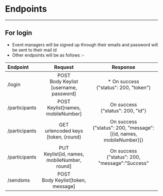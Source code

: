 # Endpoints
------------
## For login

* Event managers will be signed up through their emails and password will be sent to their mail id
* Other endpoints will be as follows :-

| Endpoint | Request | Response|
|:---------|:-------:|:-------:|
|/login|POST<br>Body Keylist [username, password]|* On success<br>{"status": 200, "token"}|
|/participants|POST Keylist[names, mobileNumber]|On success<br>{"status": 200, "id"}|
|/participants|GET<br> urlencoded keys [token, {round}|On success<br>{"status": 200, "message":[{id, names, mobileNumber}]}|
|/participants|PUT<br> Keylist[id, names, mobileNumber, round]|On success<br>{"status": 200, "message":"Success"|
|/sendsms|POST<br>Body Keylist[token, message]||

